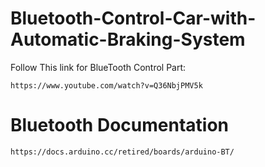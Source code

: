 # Bluetooth-Control-Car-with-Automatic-Braking-System
Follow This link for BlueTooth Control Part:<br>
```
https://www.youtube.com/watch?v=Q36NbjPMV5k
```
# Bluetooth Documentation 
    https://docs.arduino.cc/retired/boards/arduino-BT/
